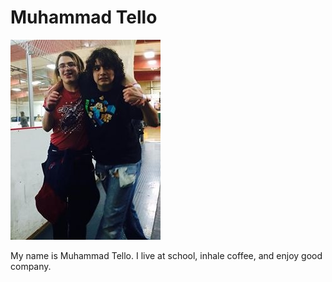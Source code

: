 Muhammad Tello
=====

![](photos/photo.JPG)

My name is Muhammad Tello. I live at school, inhale coffee, and enjoy good company.

